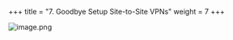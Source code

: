 +++
title = "7. Goodbye Setup Site-to-Site VPNs"
weight = 7
+++


![image.png](/images/008-viii-clean-it-up/39-216527-image.png)


